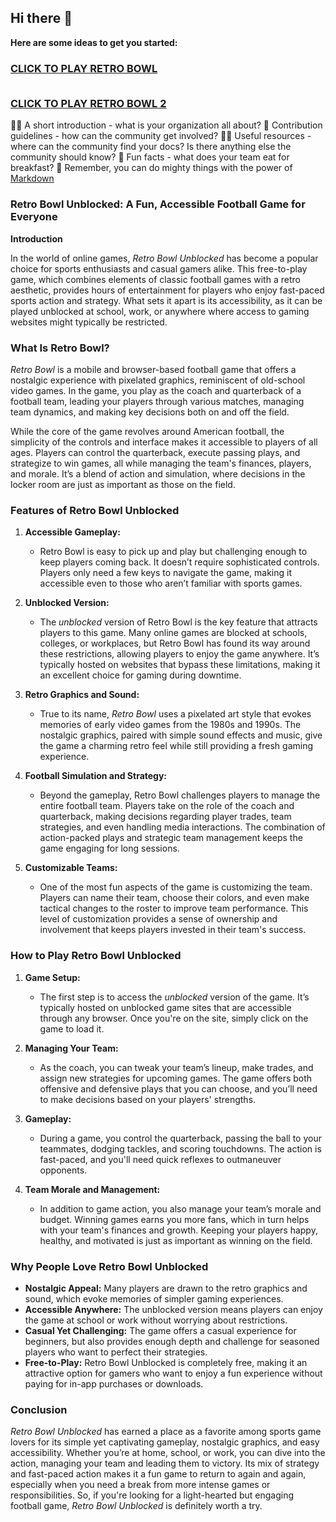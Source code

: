 ## Hi there 👋



**Here are some ideas to get you started:**

<h3>
<a href="https://retrobowl-2.pages.dev">CLICK TO PLAY RETRO BOWL</a> </BR> </BR>

<a href="http://lesson1.site">CLICK TO PLAY RETRO BOWL 2</a>

  
</h3>

🙋‍♀️ A short introduction - what is your organization all about?
🌈 Contribution guidelines - how can the community get involved?
👩‍💻 Useful resources - where can the community find your docs? Is there anything else the community should know?
🍿 Fun facts - what does your team eat for breakfast?
🧙 Remember, you can do mighty things with the power of [Markdown](https://docs.github.com/github/writing-on-github/getting-started-with-writing-and-formatting-on-github/basic-writing-and-formatting-syntax)

### Retro Bowl Unblocked: A Fun, Accessible Football Game for Everyone

**Introduction**

In the world of online games, *Retro Bowl Unblocked* has become a popular choice for sports enthusiasts and casual gamers alike. This free-to-play game, which combines elements of classic football games with a retro aesthetic, provides hours of entertainment for players who enjoy fast-paced sports action and strategy. What sets it apart is its accessibility, as it can be played unblocked at school, work, or anywhere where access to gaming websites might typically be restricted.

### What Is Retro Bowl?

*Retro Bowl* is a mobile and browser-based football game that offers a nostalgic experience with pixelated graphics, reminiscent of old-school video games. In the game, you play as the coach and quarterback of a football team, leading your players through various matches, managing team dynamics, and making key decisions both on and off the field.

While the core of the game revolves around American football, the simplicity of the controls and interface makes it accessible to players of all ages. Players can control the quarterback, execute passing plays, and strategize to win games, all while managing the team's finances, players, and morale. It’s a blend of action and simulation, where decisions in the locker room are just as important as those on the field.

### Features of Retro Bowl Unblocked

1. **Accessible Gameplay:**
   - Retro Bowl is easy to pick up and play but challenging enough to keep players coming back. It doesn’t require sophisticated controls. Players only need a few keys to navigate the game, making it accessible even to those who aren’t familiar with sports games.
   
2. **Unblocked Version:**
   - The *unblocked* version of Retro Bowl is the key feature that attracts players to this game. Many online games are blocked at schools, colleges, or workplaces, but Retro Bowl has found its way around these restrictions, allowing players to enjoy the game anywhere. It’s typically hosted on websites that bypass these limitations, making it an excellent choice for gaming during downtime.

3. **Retro Graphics and Sound:**
   - True to its name, *Retro Bowl* uses a pixelated art style that evokes memories of early video games from the 1980s and 1990s. The nostalgic graphics, paired with simple sound effects and music, give the game a charming retro feel while still providing a fresh gaming experience.

4. **Football Simulation and Strategy:**
   - Beyond the gameplay, Retro Bowl challenges players to manage the entire football team. Players take on the role of the coach and quarterback, making decisions regarding player trades, team strategies, and even handling media interactions. The combination of action-packed plays and strategic team management keeps the game engaging for long sessions.

5. **Customizable Teams:**
   - One of the most fun aspects of the game is customizing the team. Players can name their team, choose their colors, and even make tactical changes to the roster to improve team performance. This level of customization provides a sense of ownership and involvement that keeps players invested in their team's success.

### How to Play Retro Bowl Unblocked

1. **Game Setup:**
   - The first step is to access the *unblocked* version of the game. It’s typically hosted on unblocked game sites that are accessible through any browser. Once you're on the site, simply click on the game to load it.

2. **Managing Your Team:**
   - As the coach, you can tweak your team’s lineup, make trades, and assign new strategies for upcoming games. The game offers both offensive and defensive plays that you can choose, and you’ll need to make decisions based on your players' strengths.

3. **Gameplay:**
   - During a game, you control the quarterback, passing the ball to your teammates, dodging tackles, and scoring touchdowns. The action is fast-paced, and you'll need quick reflexes to outmaneuver opponents.

4. **Team Morale and Management:**
   - In addition to game action, you also manage your team’s morale and budget. Winning games earns you more fans, which in turn helps with your team's finances and growth. Keeping your players happy, healthy, and motivated is just as important as winning on the field.

### Why People Love Retro Bowl Unblocked

- **Nostalgic Appeal:** Many players are drawn to the retro graphics and sound, which evoke memories of simpler gaming experiences.
- **Accessible Anywhere:** The unblocked version means players can enjoy the game at school or work without worrying about restrictions.
- **Casual Yet Challenging:** The game offers a casual experience for beginners, but also provides enough depth and challenge for seasoned players who want to perfect their strategies.
- **Free-to-Play:** Retro Bowl Unblocked is completely free, making it an attractive option for gamers who want to enjoy a fun experience without paying for in-app purchases or downloads.

### Conclusion

*Retro Bowl Unblocked* has earned a place as a favorite among sports game lovers for its simple yet captivating gameplay, nostalgic graphics, and easy accessibility. Whether you’re at home, school, or work, you can dive into the action, managing your team and leading them to victory. Its mix of strategy and fast-paced action makes it a fun game to return to again and again, especially when you need a break from more intense games or responsibilities. So, if you're looking for a light-hearted but engaging football game, *Retro Bowl Unblocked* is definitely worth a try.
